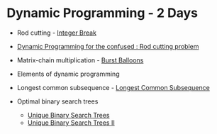 # Dynamic Programming **- 2 Days**
  - Rod cutting - [Integer Break](https://leetcode.com/problems/integer-break/)
  
  - [Dynamic Programming for the confused : Rod cutting problem](https://medium.com/@pratikone/dynamic-programming-for-the-confused-rod-cutting-problem-588892796840)
  - Matrix-chain multiplication - [Burst Balloons](https://leetcode.com/problems/burst-balloons/)
  - Elements of dynamic programming
  - Longest common subsequence - [Longest Common Subsequence](https://leetcode.com/problems/longest-common-subsequence/)
  - Optimal binary search trees
    - [Unique Binary Search Trees](https://leetcode.com/problems/unique-binary-search-trees/)
    - [Unique Binary Search Trees II](https://leetcode.com/problems/unique-binary-search-trees-ii/)
